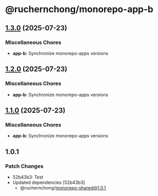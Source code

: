 # @ruchernchong/monorepo-app-b

## [1.3.0](https://github.com/ruchernchong/monorepo-demo/compare/app-b-v1.2.0...app-b-v1.3.0) (2025-07-23)


### Miscellaneous Chores

* **app-b:** Synchronize monorepo-apps versions

## [1.2.0](https://github.com/ruchernchong/monorepo-demo/compare/app-b-v1.1.0...app-b-v1.2.0) (2025-07-23)


### Miscellaneous Chores

* **app-b:** Synchronize monorepo-apps versions

## [1.1.0](https://github.com/ruchernchong/monorepo-demo/compare/app-b-v1.0.0...app-b-v1.1.0) (2025-07-23)


### Miscellaneous Chores

* **app-b:** Synchronize monorepo-apps versions

## 1.0.1

### Patch Changes

- 52b43b3: Test
- Updated dependencies [52b43b3]
  - @ruchernchong/monorepo-shared@1.0.1
